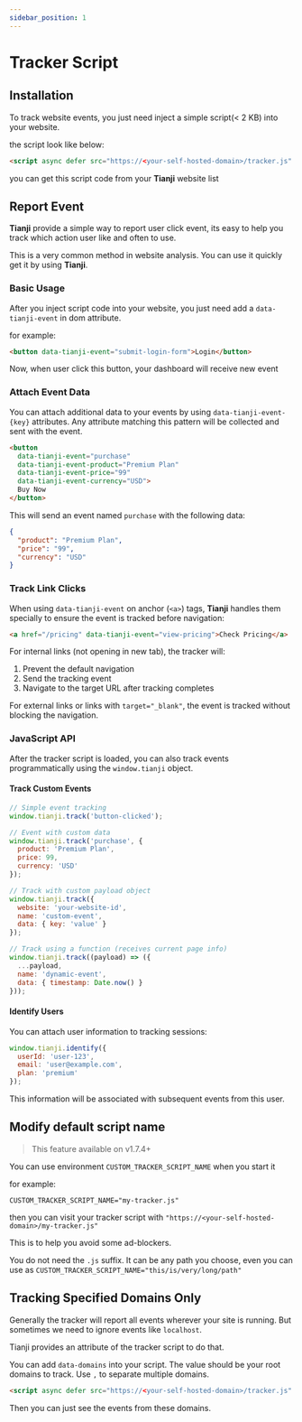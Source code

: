 ```yaml
---
sidebar_position: 1
---
```


# Tracker Script

## Installation

To track website events, you just need inject a simple script(< 2 KB) into your website.

the script look like below:

```html
<script async defer src="https://<your-self-hosted-domain>/tracker.js" data-website-id="xxxxxxxxxxxxx"></script>
```

you can get this script code from your **Tianji** website list

## Report Event

**Tianji** provide a simple way to report user click event, its easy to help you track which action user like and often to use.

This is a very common method in website analysis. You can use it quickly get it by using **Tianji**.

### Basic Usage

After you inject script code into your website, you just need add a `data-tianji-event` in dom attribute.

for example:

```html
<button data-tianji-event="submit-login-form">Login</button>
```

Now, when user click this button, your dashboard will receive new event

### Attach Event Data

You can attach additional data to your events by using `data-tianji-event-{key}` attributes. Any attribute matching this pattern will be collected and sent with the event.

```html
<button 
  data-tianji-event="purchase" 
  data-tianji-event-product="Premium Plan"
  data-tianji-event-price="99"
  data-tianji-event-currency="USD">
  Buy Now
</button>
```

This will send an event named `purchase` with the following data:
```json
{
  "product": "Premium Plan",
  "price": "99",
  "currency": "USD"
}
```

### Track Link Clicks

When using `data-tianji-event` on anchor (`<a>`) tags, **Tianji** handles them specially to ensure the event is tracked before navigation:

```html
<a href="/pricing" data-tianji-event="view-pricing">Check Pricing</a>
```

For internal links (not opening in new tab), the tracker will:
1. Prevent the default navigation
2. Send the tracking event
3. Navigate to the target URL after tracking completes

For external links or links with `target="_blank"`, the event is tracked without blocking the navigation.

### JavaScript API

After the tracker script is loaded, you can also track events programmatically using the `window.tianji` object.

#### Track Custom Events

```javascript
// Simple event tracking
window.tianji.track('button-clicked');

// Event with custom data
window.tianji.track('purchase', {
  product: 'Premium Plan',
  price: 99,
  currency: 'USD'
});

// Track with custom payload object
window.tianji.track({
  website: 'your-website-id',
  name: 'custom-event',
  data: { key: 'value' }
});

// Track using a function (receives current page info)
window.tianji.track((payload) => ({
  ...payload,
  name: 'dynamic-event',
  data: { timestamp: Date.now() }
}));
```

#### Identify Users

You can attach user information to tracking sessions:

```javascript
window.tianji.identify({
  userId: 'user-123',
  email: 'user@example.com',
  plan: 'premium'
});
```

This information will be associated with subsequent events from this user.


## Modify default script name

> This feature available on v1.7.4+

You can use environment `CUSTOM_TRACKER_SCRIPT_NAME` when you start it

for example:
```
CUSTOM_TRACKER_SCRIPT_NAME="my-tracker.js"
```

then you can visit your tracker script with `"https://<your-self-hosted-domain>/my-tracker.js"`

This is to help you avoid some ad-blockers.

You do not need the `.js` suffix. It can be any path you choose, even you can use as `CUSTOM_TRACKER_SCRIPT_NAME="this/is/very/long/path"`

## Tracking Specified Domains Only

Generally the tracker will report all events wherever your site is running. But sometimes we need to ignore events like `localhost`.

Tianji provides an attribute of the tracker script to do that.

You can add `data-domains` into your script. The value should be your root domains to track. Use `,` to separate multiple domains.

```html
<script async defer src="https://<your-self-hosted-domain>/tracker.js" data-website-id="xxxxxxxxxxxxx" data-domains="website.com,www.website.com"></script>
```

Then you can just see the events from these domains.
